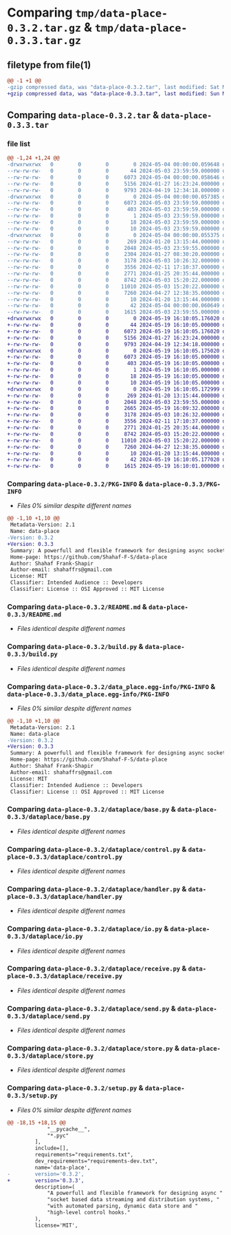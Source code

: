 # Comparing `tmp/data-place-0.3.2.tar.gz` & `tmp/data-place-0.3.3.tar.gz`

## filetype from file(1)

```diff
@@ -1 +1 @@
-gzip compressed data, was "data-place-0.3.2.tar", last modified: Sat May  4 00:00:00 2024, max compression
+gzip compressed data, was "data-place-0.3.3.tar", last modified: Sun May 19 16:10:05 2024, max compression
```

## Comparing `data-place-0.3.2.tar` & `data-place-0.3.3.tar`

### file list

```diff
@@ -1,24 +1,24 @@
-drwxrwxrwx   0        0        0        0 2024-05-04 00:00:00.059648 data-place-0.3.2/
--rw-rw-rw-   0        0        0       44 2024-05-03 23:59:59.000000 data-place-0.3.2/MANIFEST.in
--rw-rw-rw-   0        0        0     6073 2024-05-04 00:00:00.058646 data-place-0.3.2/PKG-INFO
--rw-rw-rw-   0        0        0     5156 2024-01-27 16:23:24.000000 data-place-0.3.2/README.md
--rw-rw-rw-   0        0        0     9793 2024-04-19 12:34:18.000000 data-place-0.3.2/build.py
-drwxrwxrwx   0        0        0        0 2024-05-04 00:00:00.057385 data-place-0.3.2/data_place.egg-info/
--rw-rw-rw-   0        0        0     6073 2024-05-03 23:59:59.000000 data-place-0.3.2/data_place.egg-info/PKG-INFO
--rw-rw-rw-   0        0        0      403 2024-05-03 23:59:59.000000 data-place-0.3.2/data_place.egg-info/SOURCES.txt
--rw-rw-rw-   0        0        0        1 2024-05-03 23:59:59.000000 data-place-0.3.2/data_place.egg-info/dependency_links.txt
--rw-rw-rw-   0        0        0       18 2024-05-03 23:59:59.000000 data-place-0.3.2/data_place.egg-info/requires.txt
--rw-rw-rw-   0        0        0       10 2024-05-03 23:59:59.000000 data-place-0.3.2/data_place.egg-info/top_level.txt
-drwxrwxrwx   0        0        0        0 2024-05-04 00:00:00.055375 data-place-0.3.2/dataplace/
--rw-rw-rw-   0        0        0      269 2024-01-20 13:15:44.000000 data-place-0.3.2/dataplace/__init__.py
--rw-rw-rw-   0        0        0     2048 2024-05-03 23:59:55.000000 data-place-0.3.2/dataplace/base.py
--rw-rw-rw-   0        0        0     2304 2024-01-27 08:30:20.000000 data-place-0.3.2/dataplace/callback.py
--rw-rw-rw-   0        0        0     3178 2024-05-03 10:26:32.000000 data-place-0.3.2/dataplace/control.py
--rw-rw-rw-   0        0        0     3556 2024-02-11 17:10:37.000000 data-place-0.3.2/dataplace/handler.py
--rw-rw-rw-   0        0        0     2771 2024-01-25 20:35:44.000000 data-place-0.3.2/dataplace/io.py
--rw-rw-rw-   0        0        0     8742 2024-05-03 15:20:22.000000 data-place-0.3.2/dataplace/receive.py
--rw-rw-rw-   0        0        0    11010 2024-05-03 15:20:22.000000 data-place-0.3.2/dataplace/send.py
--rw-rw-rw-   0        0        0     7260 2024-04-27 12:38:35.000000 data-place-0.3.2/dataplace/store.py
--rw-rw-rw-   0        0        0       10 2024-01-20 13:15:44.000000 data-place-0.3.2/requirements.txt
--rw-rw-rw-   0        0        0       42 2024-05-04 00:00:00.060649 data-place-0.3.2/setup.cfg
--rw-rw-rw-   0        0        0     1615 2024-05-03 23:59:55.000000 data-place-0.3.2/setup.py
+drwxrwxrwx   0        0        0        0 2024-05-19 16:10:05.176020 data-place-0.3.3/
+-rw-rw-rw-   0        0        0       44 2024-05-19 16:10:05.000000 data-place-0.3.3/MANIFEST.in
+-rw-rw-rw-   0        0        0     6073 2024-05-19 16:10:05.176020 data-place-0.3.3/PKG-INFO
+-rw-rw-rw-   0        0        0     5156 2024-01-27 16:23:24.000000 data-place-0.3.3/README.md
+-rw-rw-rw-   0        0        0     9793 2024-04-19 12:34:18.000000 data-place-0.3.3/build.py
+drwxrwxrwx   0        0        0        0 2024-05-19 16:10:05.175020 data-place-0.3.3/data_place.egg-info/
+-rw-rw-rw-   0        0        0     6073 2024-05-19 16:10:05.000000 data-place-0.3.3/data_place.egg-info/PKG-INFO
+-rw-rw-rw-   0        0        0      403 2024-05-19 16:10:05.000000 data-place-0.3.3/data_place.egg-info/SOURCES.txt
+-rw-rw-rw-   0        0        0        1 2024-05-19 16:10:05.000000 data-place-0.3.3/data_place.egg-info/dependency_links.txt
+-rw-rw-rw-   0        0        0       18 2024-05-19 16:10:05.000000 data-place-0.3.3/data_place.egg-info/requires.txt
+-rw-rw-rw-   0        0        0       10 2024-05-19 16:10:05.000000 data-place-0.3.3/data_place.egg-info/top_level.txt
+drwxrwxrwx   0        0        0        0 2024-05-19 16:10:05.172999 data-place-0.3.3/dataplace/
+-rw-rw-rw-   0        0        0      269 2024-01-20 13:15:44.000000 data-place-0.3.3/dataplace/__init__.py
+-rw-rw-rw-   0        0        0     2048 2024-05-03 23:59:55.000000 data-place-0.3.3/dataplace/base.py
+-rw-rw-rw-   0        0        0     2665 2024-05-19 16:09:32.000000 data-place-0.3.3/dataplace/callback.py
+-rw-rw-rw-   0        0        0     3178 2024-05-03 10:26:32.000000 data-place-0.3.3/dataplace/control.py
+-rw-rw-rw-   0        0        0     3556 2024-02-11 17:10:37.000000 data-place-0.3.3/dataplace/handler.py
+-rw-rw-rw-   0        0        0     2771 2024-01-25 20:35:44.000000 data-place-0.3.3/dataplace/io.py
+-rw-rw-rw-   0        0        0     8742 2024-05-03 15:20:22.000000 data-place-0.3.3/dataplace/receive.py
+-rw-rw-rw-   0        0        0    11010 2024-05-03 15:20:22.000000 data-place-0.3.3/dataplace/send.py
+-rw-rw-rw-   0        0        0     7260 2024-04-27 12:38:35.000000 data-place-0.3.3/dataplace/store.py
+-rw-rw-rw-   0        0        0       10 2024-01-20 13:15:44.000000 data-place-0.3.3/requirements.txt
+-rw-rw-rw-   0        0        0       42 2024-05-19 16:10:05.177020 data-place-0.3.3/setup.cfg
+-rw-rw-rw-   0        0        0     1615 2024-05-19 16:10:01.000000 data-place-0.3.3/setup.py
```

### Comparing `data-place-0.3.2/PKG-INFO` & `data-place-0.3.3/PKG-INFO`

 * *Files 0% similar despite different names*

```diff
@@ -1,10 +1,10 @@
 Metadata-Version: 2.1
 Name: data-place
-Version: 0.3.2
+Version: 0.3.3
 Summary: A powerfull and flexible framework for designing async socket based data streaming and distribution systems, with automated parsing, dynamic data store and high-level control hooks.
 Home-page: https://github.com/Shahaf-F-S/data-place
 Author: Shahaf Frank-Shapir
 Author-email: shahaffrs@gmail.com
 License: MIT
 Classifier: Intended Audience :: Developers
 Classifier: License :: OSI Approved :: MIT License
```

### Comparing `data-place-0.3.2/README.md` & `data-place-0.3.3/README.md`

 * *Files identical despite different names*

### Comparing `data-place-0.3.2/build.py` & `data-place-0.3.3/build.py`

 * *Files identical despite different names*

### Comparing `data-place-0.3.2/data_place.egg-info/PKG-INFO` & `data-place-0.3.3/data_place.egg-info/PKG-INFO`

 * *Files 0% similar despite different names*

```diff
@@ -1,10 +1,10 @@
 Metadata-Version: 2.1
 Name: data-place
-Version: 0.3.2
+Version: 0.3.3
 Summary: A powerfull and flexible framework for designing async socket based data streaming and distribution systems, with automated parsing, dynamic data store and high-level control hooks.
 Home-page: https://github.com/Shahaf-F-S/data-place
 Author: Shahaf Frank-Shapir
 Author-email: shahaffrs@gmail.com
 License: MIT
 Classifier: Intended Audience :: Developers
 Classifier: License :: OSI Approved :: MIT License
```

### Comparing `data-place-0.3.2/dataplace/base.py` & `data-place-0.3.3/dataplace/base.py`

 * *Files identical despite different names*

### Comparing `data-place-0.3.2/dataplace/control.py` & `data-place-0.3.3/dataplace/control.py`

 * *Files identical despite different names*

### Comparing `data-place-0.3.2/dataplace/handler.py` & `data-place-0.3.3/dataplace/handler.py`

 * *Files identical despite different names*

### Comparing `data-place-0.3.2/dataplace/io.py` & `data-place-0.3.3/dataplace/io.py`

 * *Files identical despite different names*

### Comparing `data-place-0.3.2/dataplace/receive.py` & `data-place-0.3.3/dataplace/receive.py`

 * *Files identical despite different names*

### Comparing `data-place-0.3.2/dataplace/send.py` & `data-place-0.3.3/dataplace/send.py`

 * *Files identical despite different names*

### Comparing `data-place-0.3.2/dataplace/store.py` & `data-place-0.3.3/dataplace/store.py`

 * *Files identical despite different names*

### Comparing `data-place-0.3.2/setup.py` & `data-place-0.3.3/setup.py`

 * *Files 0% similar despite different names*

```diff
@@ -18,15 +18,15 @@
             "__pycache__",
             "*.pyc"
         ],
         include=[],
         requirements="requirements.txt",
         dev_requirements="requirements-dev.txt",
         name='data-place',
-        version='0.3.2',
+        version='0.3.3',
         description=(
             "A powerfull and flexible framework for designing async "
             "socket based data streaming and distribution systems, "
             "with automated parsing, dynamic data store and "
             "high-level control hooks."
         ),
         license='MIT',
```

